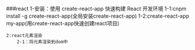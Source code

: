 ###react
    1-安装：使用 create-react-app 快速构建 React 开发环境
        1-1:cnpm install -g create-react-app(全局安装create-react-app)
        1-2:create-react-app my-app(用create-react-app快速创建react项目)
    
    2:react元素渲染
        2-1：将元素渲染到dom中
            

